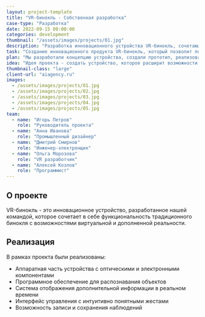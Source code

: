 ```yaml
---
layout: project-template
title: "VR-бинокль - Собственная разработка"
case-type: "Разработка"
date: 2022-09-15 00:00:00
categories: development
thumbnail: "/assets/images/projects/01.jpg"
description: "Разработка инновационного устройства VR-бинокль, сочетающего технологии виртуальной реальности с функциональностью традиционного бинокля."
task: "Создание инновационного продукта VR-бинокль, который позволит пользователям видеть дополнительную информацию об объектах наблюдения с использованием технологий виртуальной реальности."
plan: "Мы разработали концепцию устройства, создали прототип, реализовали программное обеспечение и провели тестирование в реальных условиях."
idea: "Идея проекта - создать устройство, которое расширит возможности традиционного бинокля с помощью технологий виртуальной реальности и дополненной реальности."
thumbnail-class: "large"
client-url: "aiagency.ru"
images:
  - /assets/images/projects/01.jpg
  - /assets/images/projects/02.jpg
  - /assets/images/projects/03.jpg
  - /assets/images/projects/04.jpg
  - /assets/images/projects/05.jpg
team:
  - name: "Игорь Петров"
    role: "Руководитель проекта"
  - name: "Анна Иванова"
    role: "Промышленный дизайнер"
  - name: "Дмитрий Смирнов"
    role: "Инженер-электронщик"
  - name: "Ольга Морозова"
    role: "VR разработчик"
  - name: "Алексей Козлов"
    role: "Программист"
---
```


## О проекте

VR-бинокль - это инновационное устройство, разработанное нашей командой, которое сочетает в себе функциональность традиционного бинокля с возможностями виртуальной и дополненной реальности.

## Реализация

В рамках проекта были реализованы:
- Аппаратная часть устройства с оптическими и электронными компонентами
- Программное обеспечение для распознавания объектов
- Система отображения дополнительной информации в реальном времени
- Интерфейс управления с интуитивно понятными жестами
- Возможность записи и сохранения наблюдений

